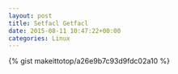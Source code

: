 ```yaml
---
layout: post                                                                                                              
title: Setfacl Getfacl                                                                                                                       
date: 2015-08-11 10:47:22+00:00                                                                                                                        
categories: Linux                                                                                                                
---                                                                                                                              
```


{% gist makeittotop/a26e9b7c93d9fdc02a10 %}                                                                                                           

